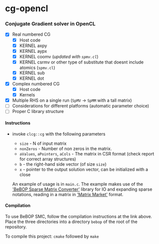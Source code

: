 # cg-opencl
### Conjugate Gradient solver in OpenCL

- [X] Real numbered CG
  - [X] Host code
  - [X] KERNEL axpy
  - [X] KERNEL aypx
  - [X] KERNEL coomv (_updated with `spmv.cl`_)
  - [X] KERNEL csrmv or other type of substitute that doesnt include atomics (`spmv.cl`)
  - [X] KERNEL sub
  - [X] KERNEL dot
- [X] Complex numbered CG
  - [X] Host code
  - [X] Kernels
- [X] Multiple RHS on a single run (`SpMV` -> `SpMM` with a tall matrix)
- [ ] Considerations for different platforms (automatic parameter choice)
- [ ] Proper C library structure

#### Instructions
* invoke `clcg::cg` with the following parameters
  * `size` - N of input matrix
  * `nonZeros` - Number of non zeros in the matrix. 
  * `aValues`, `aPointers`, `aCols` - The matrix in CSR format (check report for correct array structures)
  * `b` - the right-hand side vector (of size `size`)
  * `x` - pointer to the output solution vector, can be initialized with a close
  
  An example of usage is in `main.c`.
  The example makes use of the ['BeBOP Sparse Matrix Converter'](http://bebop.cs.berkeley.edu/smc/) library for IO and expanding sparse notations, reading in a matrix in ['Matrix Market'](https://math.nist.gov/MatrixMarket/formats.html) format.
  
#### Compilation
To use BeBOP SMC, follow the compilation instructions at the link above. Place the three directories into a directory `bebop` of the root of the repository.

To compile this project: `cmake` followed by `make`
